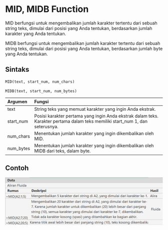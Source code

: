# MID, MIDB Function

MID berfungsi untuk mengembalikan jumlah karakter tertentu dari sebuah string teks, dimulai dari posisi yang Anda tentukan, berdasarkan jumlah karakter yang Anda tentukan.

MIDB berfungsi untuk mengembalikan jumlah karakter tertentu dari sebuah string teks, dimulai dari posisi yang Anda tentukan, berdasarkan jumlah byte yang Anda tentukan.

## Sintaks

```text
MID(text, start_num, num_chars)
```

```text
MIDB(text, start_num, num_bytes)
```

| Argumen | Fungsi |
| :--- | :--- |
| text | String teks yang memuat karakter yang ingin Anda ekstrak. |
| start\_num | Posisi karakter pertama yang ingin Anda ekstrak dalam teks. Karakter pertama dalam teks memiliki start\_num 1, dan seterusnya. |
| num\_chars | Menentukan jumlah karakter yang ingin dikembalikan oleh MID. |
| num\_bytes | Menentukan jumlah karakter yang ingin dikembalikan oleh MIDB dari teks, dalam byte. |

## Contoh

![](../.gitbook/assets/image%20%2822%29.png)

